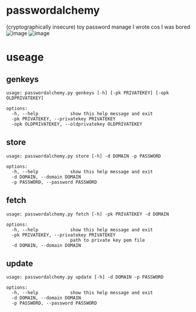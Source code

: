 # passwordalchemy  
(cryptographically insecure) toy password manage I wrote cos I was bored  
![image](https://github.com/witchdocsec/passwordalchemy/assets/107813117/05ee3c0c-80fa-4076-9311-0f79bdd1656c)
![image](https://github.com/witchdocsec/passwordalchemy/assets/107813117/8929a4d8-c8c1-4f8a-8614-795ea3c20298)

# useage  

## genkeys  
```
usage: passwordalchemy.py genkeys [-h] [-pk PRIVATEKEY] [-opk OLDPRIVATEKEY]

options:
  -h, --help            show this help message and exit
  -pk PRIVATEKEY, --privatekey PRIVATEKEY
  -opk OLDPRIVATEKEY, --oldprivatekey OLDPRIVATEKEY
```

## store
```
usage: passwordalchemy.py store [-h] -d DOMAIN -p PASSWORD

options:
  -h, --help            show this help message and exit
  -d DOMAIN, --domain DOMAIN
  -p PASSWORD, --password PASSWORD
```

## fetch
```
usage: passwordalchemy.py fetch [-h] -pk PRIVATEKEY -d DOMAIN

options:
  -h, --help            show this help message and exit
  -pk PRIVATEKEY, --privatekey PRIVATEKEY
                        path to private key pem file
  -d DOMAIN, --domain DOMAIN
```

## update
```
usage: passwordalchemy.py update [-h] -d DOMAIN -p PASSWORD

options:
  -h, --help            show this help message and exit
  -d DOMAIN, --domain DOMAIN
  -p PASSWORD, --password PASSWORD
```
